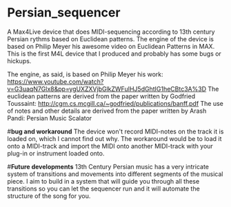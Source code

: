 # Persian_sequencer

A Max4Live device that does MIDI-sequencing according to 13th century Persian rythms based on Euclidean patterns. The engine of the device is based on Philip Meyer his awesome video on Euclidean Patterns in MAX. This is the first M4L device that I produced and probably has some bugs or hickups.

The engine, as said, is based on Philip Meyer his work: https://www.youtube.com/watch?v=G3uaqN7Glx8&pp=ygUXZXVjbGlkZWFuIHJ5dGhtIG1heCBtc3A%3D
The euclidean patterns are derived from the paper written by Godfried Toussaint: http://cgm.cs.mcgill.ca/~godfried/publications/banff.pdf 
The use of notes and other details are derived from the paper written by Arash Pandi: Persian Music Scalator 

#**bug and workaround**
The device won't record MIDI-notes on the track it is loaded on, which I cannot find out why. The workaround would be to load it onto a MIDI-track and import the MIDI onto another MIDI-track with your plug-in or instrument loaded onto. 

#**Future developments**
13th Century Persian music has a very intricate system of transitions and movements into different segments of the musical piece. I aim to build in a system that will guide you through all these transitions so you can let the sequencer run and it will automate the structure of the song for you.

